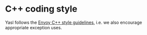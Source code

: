 # C++ coding style

Yasl follows the [Envoy C++ style guidelines](https://github.com/envoyproxy/envoy/blob/main/STYLE.md), i.e. we also encourage appropriate exception uses.
